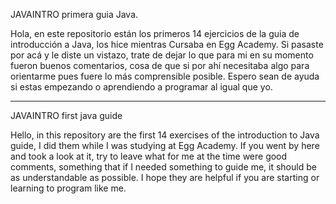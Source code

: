JAVAINTRO
primera guia Java.

Hola, en este repositorio están los primeros 14 ejercicios de la guia de introducción a Java, los hice mientras Cursaba en Egg Academy. Si pasaste por acá y le diste
un vistazo, trate de dejar lo que para mi en su momento fueron buenos comentarios, cosa de que si por ahí necesitaba algo para orientarme pues fuere lo más 
comprensible posible. Espero sean de ayuda si estas empezando o aprendiendo a programar al igual que yo.

----------------------------------------------------------------------------------------------------------------------------------------------------------------------

JAVAINTRO
first java guide

Hello, in this repository are the first 14 exercises of the introduction to Java guide, I did them while I was studying at Egg Academy. If you went by 
here and took a look at it, try to leave what for me at the time were good comments, something that if I needed something to guide me, it should be as 
understandable as possible. I hope they are helpful if you are starting or learning to program like me.

